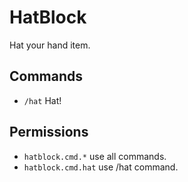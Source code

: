 # HatBlock
Hat your hand item.

## Commands
* `/hat` Hat!

## Permissions
* `hatblock.cmd.*` use all commands.
* `hatblock.cmd.hat` use /hat command.
